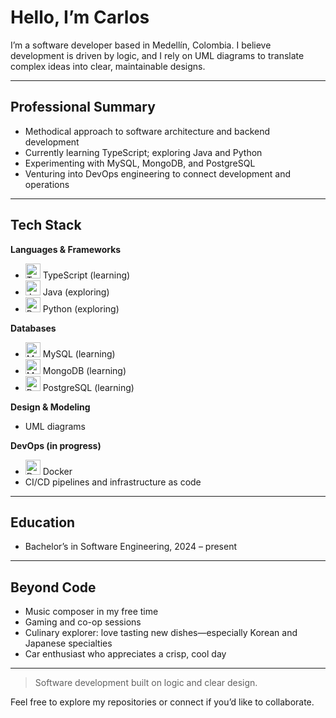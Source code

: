 # Hello, I’m Carlos

I’m a software developer based in Medellín, Colombia. I believe development is driven by logic, and I rely on UML diagrams to translate complex ideas into clear, maintainable designs.

---

## Professional Summary

- Methodical approach to software architecture and backend development  
- Currently learning TypeScript; exploring Java and Python  
- Experimenting with MySQL, MongoDB, and PostgreSQL  
- Venturing into DevOps engineering to connect development and operations  

---

## Tech Stack

**Languages & Frameworks**  
- <img src="https://cdn.jsdelivr.net/gh/devicons/devicon/icons/typescript/typescript-original.svg" alt="TypeScript" width="24"/> TypeScript (learning)  
- <img src="https://cdn.jsdelivr.net/gh/devicons/devicon/icons/java/java-original.svg" alt="Java" width="24"/> Java (exploring)  
- <img src="https://cdn.jsdelivr.net/gh/devicons/devicon/icons/python/python-original.svg" alt="Python" width="24"/> Python (exploring)

**Databases**  
- <img src="https://cdn.jsdelivr.net/gh/devicons/devicon/icons/mysql/mysql-original.svg" alt="MySQL" width="24"/> MySQL (learning)  
- <img src="https://cdn.jsdelivr.net/gh/devicons/devicon/icons/mongodb/mongodb-original.svg" alt="MongoDB" width="24"/> MongoDB (learning)  
- <img src="https://cdn.jsdelivr.net/gh/devicons/devicon/icons/postgresql/postgresql-original.svg" alt="PostgreSQL" width="24"/> PostgreSQL (learning)

**Design & Modeling**  
- UML diagrams

**DevOps (in progress)**  
- <img src="https://cdn.jsdelivr.net/gh/devicons/devicon/icons/docker/docker-original.svg" alt="Docker" width="24"/> Docker   
- CI/CD pipelines and infrastructure as code


---

## Education

- Bachelor’s in Software Engineering, 2024 – present  

---

## Beyond Code

- Music composer in my free time  
- Gaming and co-op sessions
- Culinary explorer: love tasting new dishes—especially Korean and Japanese specialties  
- Car enthusiast who appreciates a crisp, cool day  

---

> Software development built on logic and clear design.

Feel free to explore my repositories or connect if you’d like to collaborate.
